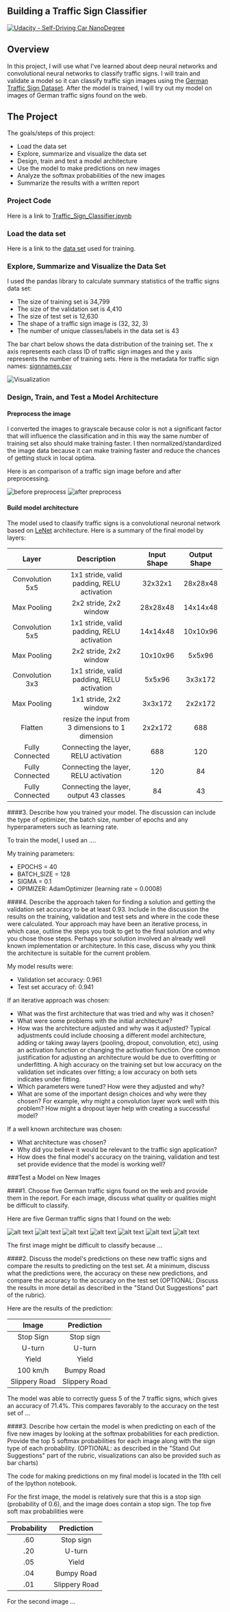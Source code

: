 ## Building a Traffic Sign Classifier
[![Udacity - Self-Driving Car NanoDegree](https://s3.amazonaws.com/udacity-sdc/github/shield-carnd.svg)](http://www.udacity.com/drive)

Overview
---
In this project, I will use what I've learned about deep neural networks and convolutional neural networks to classify traffic signs. I will train and validate a model so it can classify traffic sign images using the [German Traffic Sign Dataset](http://benchmark.ini.rub.de/?section=gtsrb&subsection=dataset). After the model is trained, I will try out my model on images of German traffic signs found on the web.

The Project
---
The goals/steps of this project:
* Load the data set 
* Explore, summarize and visualize the data set
* Design, train and test a model architecture
* Use the model to make predictions on new images
* Analyze the softmax probabilities of the new images
* Summarize the results with a written report


[//]: # (Image References)

[image1]: ./Images/Visualization.jpg "Visualization"
[image2]: ./Images/beforePreprocess.jpg "before Preprocess"
[image3]: ./Images/afterPreprocess.jpg "after Preprocess"
[image4]: ./New_German_Traffic_Signs/01_Speed_limit_30.jpg "Traffic Sign 1"
[image5]: ./New_German_Traffic_Signs/13_Yield.jpg "Traffic Sign 2"
[image6]: ./New_German_Traffic_Signs/14_Stop.jpg "Traffic Sign 3"
[image7]: ./New_German_Traffic_Signs/17_No_entry.jpg "Traffic Sign 4"
[image8]: ./New_German_Traffic_Signs/22_Bumpy_road.jpg "Traffic Sign 5"
[image9]: ./New_German_Traffic_Signs/25_Road_work.jpg "Traffic Sign 6"
[image10]: ./New_German_Traffic_Signs/28_Children_crossing.jpg "Traffic Sign 7"


### Project Code

Here is a link to [Traffic_Sign_Classifier.ipynb](https://github.com/zhoujh30/CarND-Traffic-Sign-Classifier-Project/blob/master/Traffic_Sign_Classifier.ipynb)

### Load the data set

Here is a link to the [data set](https://d17h27t6h515a5.cloudfront.net/topher/2017/February/5898cd6f_traffic-signs-data/traffic-signs-data.zip) used for training.

### Explore, Summarize and Visualize the Data Set

I used the pandas library to calculate summary statistics of the traffic
signs data set:

* The size of training set is 34,799
* The size of the validation set is 4,410
* The size of test set is 12,630
* The shape of a traffic sign image is (32, 32, 3)
* The number of unique classes/labels in the data set is 43

The bar chart below shows the data distribution of the training set. The x axis represents each class ID of traffic sign images and the y axis represents the number of training sets. Here is the metadata for traffic sign names: [signnames.csv](./signnames.csv)

![Visualization][image1]

### Design, Train, and Test a Model Architecture

#### Preprocess the image

I converted the images to grayscale because color is not a significant factor that will influence the classification and in this way the same number of training set also should make training faster. I then normalized/standardized the image data because it can make training faster and reduce the chances of getting stuck in local optima.

Here is an comparison of a traffic sign image before and after preprocessing.

![before preprocess][image2]  ![after preprocess][image3]


#### Build model architecture

The model used to claasify traffic signs is a convolutional neuronal network based on [LeNet](http://yann.lecun.com/exdb/publis/pdf/lecun-98.pdf) architecture. Here is a summary of the final model by layers:
 
| Layer         		|     Description	        					| Input Shape|Output Shape| 
|:---------------------:|:---------------------------------------------:| :----:|:-----:|
| Convolution 5x5     	| 1x1 stride, valid padding, RELU activation 	|32x32x1|28x28x48|
| Max Pooling			| 2x2 stride, 2x2 window						|28x28x48|14x14x48|
| Convolution 5x5 	    | 1x1 stride, valid padding, RELU activation 	|14x14x48|10x10x96|
| Max Pooling			| 2x2 stride, 2x2 window	   					|10x10x96|5x5x96|
| Convolution 3x3 		| 1x1 stride, valid padding, RELU activation    |5x5x96|3x3x172|
| Max Pooling			| 1x1 stride, 2x2 window        				|3x3x172|2x2x172|
| Flatten				| resize the input from 3 dimensions to 1 dimension	|2x2x172| 688|
| Fully Connected | Connecting the layer, RELU activation|688|120|
| Fully Connected | Connecting the layer, RELU activation|120|84|
| Fully Connected | Connecting the layer, output 43 classes	|84|43|

####3. Describe how you trained your model. The discussion can include the type of optimizer, the batch size, number of epochs and any hyperparameters such as learning rate.

To train the model, I used an ....

My training parameters:
* EPOCHS = 40
* BATCH_SIZE = 128
* SIGMA = 0.1
* OPIMIZER: AdamOptimizer (learning rate = 0.0008)

####4. Describe the approach taken for finding a solution and getting the validation set accuracy to be at least 0.93. Include in the discussion the results on the training, validation and test sets and where in the code these were calculated. Your approach may have been an iterative process, in which case, outline the steps you took to get to the final solution and why you chose those steps. Perhaps your solution involved an already well known implementation or architecture. In this case, discuss why you think the architecture is suitable for the current problem.

My model results were:
* Validation set accuracy: 0.961
* Test set accuracy of: 0.941

If an iterative approach was chosen:
* What was the first architecture that was tried and why was it chosen?
* What were some problems with the initial architecture?
* How was the architecture adjusted and why was it adjusted? Typical adjustments could include choosing a different model architecture, adding or taking away layers (pooling, dropout, convolution, etc), using an activation function or changing the activation function. One common justification for adjusting an architecture would be due to overfitting or underfitting. A high accuracy on the training set but low accuracy on the validation set indicates over fitting; a low accuracy on both sets indicates under fitting.
* Which parameters were tuned? How were they adjusted and why?
* What are some of the important design choices and why were they chosen? For example, why might a convolution layer work well with this problem? How might a dropout layer help with creating a successful model?

If a well known architecture was chosen:
* What architecture was chosen?
* Why did you believe it would be relevant to the traffic sign application?
* How does the final model's accuracy on the training, validation and test set provide evidence that the model is working well?
 

###Test a Model on New Images

####1. Choose five German traffic signs found on the web and provide them in the report. For each image, discuss what quality or qualities might be difficult to classify.

Here are five German traffic signs that I found on the web:

![alt text][image4] ![alt text][image5] ![alt text][image6] ![alt text][image7]
![alt text][image8] ![alt text][image9] ![alt text][image10] 

The first image might be difficult to classify because ...

####2. Discuss the model's predictions on these new traffic signs and compare the results to predicting on the test set. At a minimum, discuss what the predictions were, the accuracy on these new predictions, and compare the accuracy to the accuracy on the test set (OPTIONAL: Discuss the results in more detail as described in the "Stand Out Suggestions" part of the rubric).

Here are the results of the prediction:

| Image			        |     Prediction	        					| 
|:---------------------:|:---------------------------------------------:| 
| Stop Sign      		| Stop sign   									| 
| U-turn     			| U-turn 										|
| Yield					| Yield											|
| 100 km/h	      		| Bumpy Road					 				|
| Slippery Road			| Slippery Road      							|


The model was able to correctly guess 5 of the 7 traffic signs, which gives an accuracy of 71.4%. This compares favorably to the accuracy on the test set of ...

####3. Describe how certain the model is when predicting on each of the five new images by looking at the softmax probabilities for each prediction. Provide the top 5 softmax probabilities for each image along with the sign type of each probability. (OPTIONAL: as described in the "Stand Out Suggestions" part of the rubric, visualizations can also be provided such as bar charts)

The code for making predictions on my final model is located in the 11th cell of the Ipython notebook.

For the first image, the model is relatively sure that this is a stop sign (probability of 0.6), and the image does contain a stop sign. The top five soft max probabilities were

| Probability         	|     Prediction	        					| 
|:---------------------:|:---------------------------------------------:| 
| .60         			| Stop sign   									| 
| .20     				| U-turn 										|
| .05					| Yield											|
| .04	      			| Bumpy Road					 				|
| .01				    | Slippery Road      							|


For the second image ... 




